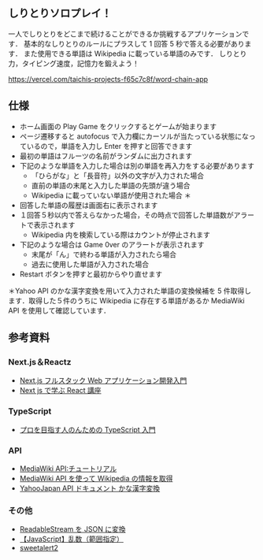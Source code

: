 ## しりとりソロプレイ！

一人でしりとりをどこまで続けることができるか挑戦するアプリケーションです．
基本的なしりとりのルールにプラスして 1 回答 5 秒で答える必要があります．
また使用できる単語は Wikipedia に載っている単語のみです．
しりとり力，タイピング速度，記憶力を鍛えよう！

https://vercel.com/taichis-projects-f65c7c8f/word-chain-app

## 仕様

- ホーム画面の Play Game をクリックするとゲームが始まります
- ページ遷移すると autofocus で入力欄にカーソルが当たっている状態になっているので，単語を入力し Enter を押すと回答できます
- 最初の単語はフルーツの名前がランダムに出力されます
- 下記のような単語を入力した場合は別の単語を再入力をする必要があります
  - 「ひらがな」と「長音符」以外の文字が入力された場合
  - 直前の単語の末尾と入力した単語の先頭が違う場合
  - Wikipedia に載っていない単語が使用された場合 ＊
- 回答した単語の履歴は画面右に表示されます
- １回答５秒以内で答えらなかった場合，その時点で回答した単語数がアラートで表示されます
  - Wikipedia 内を検索している際はカウントが停止されます
- 下記のような場合は Game 0ver のアラートが表示されます
  - 末尾が「ん」で終わる単語が入力されたら場合
  - 過去に使用した単語が入力された場合
- Restart ボタンを押すと最初からやり直せます

＊Yahoo API のかな漢字変換を用いて入力された単語の変換候補を 5 件取得します．取得した５件のうちに Wikipedia に存在する単語があるか MediaWiki API を使用して確認しています．

## 参考資料

### Next.js＆Reactz

- [Next.js フルスタック Web アプリケーション開発入門](https://www.udemy.com/course/nextjs-fullstack/)
- [Next js で学ぶ React 講座](https://www.youtube.com/watch?v=15WLMqnkPsE&list=PLwM1-TnN_NN6fUhOoZyU4iZiwhLyISopO&ab_channel=%E3%81%97%E3%81%BE%E3%81%B6%E3%83%BC%E3%81%AEIT%E5%A4%A7%E5%AD%A6)

### TypeScript

- [プロを目指す人のんための TypeScript 入門](https://www.amazon.co.jp/%E3%83%97%E3%83%AD%E3%82%92%E7%9B%AE%E6%8C%87%E3%81%99%E4%BA%BA%E3%81%AE%E3%81%9F%E3%82%81%E3%81%AETypeScript%E5%85%A5%E9%96%80-%E5%AE%89%E5%85%A8%E3%81%AA%E3%82%B3%E3%83%BC%E3%83%89%E3%81%AE%E6%9B%B8%E3%81%8D%E6%96%B9%E3%81%8B%E3%82%89%E9%AB%98%E5%BA%A6%E3%81%AA%E5%9E%8B%E3%81%AE%E4%BD%BF%E3%81%84%E6%96%B9%E3%81%BE%E3%81%A7-Software-Design-plus/dp/4297127474/ref=sr_1_1_sspa?dib=eyJ2IjoiMSJ9.M5U7tV6BwTgnpnUPA5u9D41SOxZE4j-43ZFyXt4PRXXfZRwXZskEpQStAK5ngGkgmVZzCsvH8cRO7iKPLtRfpOw1ZXNbWKD44m4TNIakrp3moB6E1jWKS5Pm9wakTFLLwTzI0eZu9786if-pZHPOCt8YcjTrRSrRZKBiou3e6zPaYAZ0Tg1SCANPEKCg6laTe943FTMC6Xhe9iMsUBmstPtFkh015-gTm3T1gBH-hJTFRONSkIxvpjWRATxBjSxGHIDiGT2UzodTRmkROuGO8s-eHsbM-hdIL52GH4KWEBQ.j5hNeOwUKFAUa9EWl3VXrpIhcb8MZReUdJqcnbr6Lc4&dib_tag=se&keywords=TypeScript&qid=1722249996&s=books&sr=1-1-spons&sp_csd=d2lkZ2V0TmFtZT1zcF9hdGY&psc=1)

### API

- [MediaWiki API:チュートリアル](https://www.mediawiki.org/wiki/API:Tutorial/ja)
- [MediaWiki API を使って Wikipedia の情報を取得](https://qiita.com/yubessy/items/16d2a074be84ee67c01f)
- [YahooJapan API ドキュメント かな漢字変換](https://developer.yahoo.co.jp/webapi/jlp/jim/v2/conversion.html)

### その他

- [ReadableStream を JSON に変換](https://zenn.dev/nuintee/scraps/4dd1083c9f8b17)
- [【JavaScript】乱数（範囲指定）](https://qiita.com/sho-17/items/4a89f13e13fa9dcc250a)
- [sweetalert2](https://sweetalert2.github.io/)
